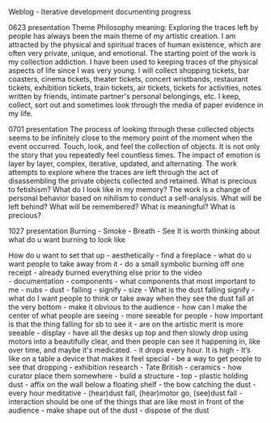 Weblog - Iterative development documenting progress

0623 presentation 
Theme Philosophy meaning: Exploring the traces left by people has always been the main theme of my artistic creation. I am attracted by the physical and spiritual traces of human existence, which are often very private, unique, and emotional. The starting point of the work is my collection addiction. I have been used to keeping traces of the physical aspects of life since I was very young. I will collect shopping tickets, bar coasters, cinema tickets, theater tickets, concert wristbands, restaurant tickets, exhibition tickets, train tickets, air tickets, tickets for activities, notes written by friends, intimate partner's personal belongings, etc. I keep, collect, sort out and sometimes look through the media of paper evidence in my life. 

0701 presentation
The process of looking through these collected objects seems to be infinitely close to the memory point of the moment when the event occurred. Touch, look, and feel the collection of objects. It is not only the story that you repeatedly feel countless times. The impact of emotion is layer by layer, complex, iterative, updated, and alternating. The work attempts to explore where the traces are left through the act of disassembling the private objects collected and retained. What is precious to fetishism? What do I look like in my memory? The work is a change of personal behavior based on nihilism to conduct a self-analysis. What will be left behind? What will be remembered? What is meaningful? What is precious?

1027 presentation 
Burning - Smoke - Breath - See It is worth thinking about what do u want burning to look like 

How do u want to set that up - aesthetically - find a fireplace - what do u want people to take away from it - do a small symbolic burning off one receipt - already burned everything else prior to the video            
                                                 - documentation - components - what components that most important to me - nubs - dust - falling - signify - size - What is the dust falling signify - what do I want people to think or take away when they see the dust fall at the very bottom - make it obvious to the audience - how can I make the center of what people are seeing - more seeable for people - how important is that the thing falling for sb to see it - are on the artistic merit is more seeable
                                                 - display - have all the desks up top and then slowly drop using motors into a beautifully clear, and then people can see it happening in, like over time, and maybe it's medicated. - it drops every hour. It is high - It’s like on a table a device that makes it feel special - be a way to get people to see that dropping
                                                - exhibition research - Tate British - ceramics - how curator place them somewhere - build a structure - top - plastic holding dust - affix on the wall below a floating shelf - the bow catching the dust - every hour meditative - (hear)dust fall, (hear)motor go, (see)dust fall - interaction should be one of the things that are like most in front of the audience - make shape out of the dust - dispose of the dust
